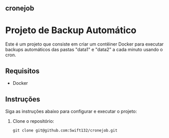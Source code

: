 ## cronejob
# Projeto de Backup Automático

Este é um projeto que consiste em criar um contêiner Docker para executar backups automáticos das pastas "data1" e "data2" a cada minuto usando o cron.

## Requisitos

- Docker

## Instruções

Siga as instruções abaixo para configurar e executar o projeto:

1. Clone o repositório:

   ```shell
   git clone git@github.com:Swift132/cronejob.git
